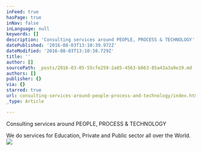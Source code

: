 ```yaml
---
inFeed: true
hasPage: true
inNav: false
inLanguage: null
keywords: []
description: 'Consulting services around PEOPLE, PROCESS & TECHNOLOGY'
datePublished: '2016-08-03T13:10:39.972Z'
dateModified: '2016-08-03T13:10:38.729Z'
title: ''
author: []
sourcePath: _posts/2016-03-05-55cfe259-2a85-4563-b663-85a43a3a9e19.md
authors: []
publisher: {}
via: {}
starred: true
url: consulting-services-around-people-process-and-technology/index.html
_type: Article

---
```

Consulting services around PEOPLE, PROCESS & TECHNOLOGY

We do services for Education, Private and Public sector all over the World.
![](https://the-grid-user-content.s3-us-west-2.amazonaws.com/a635dd9b-5a53-43a1-81eb-792a5facbf37.gif)